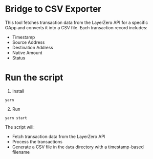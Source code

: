# Bridge to CSV Exporter

This tool fetches transaction data from the LayerZero API for a specific OApp and converts it into a CSV file. Each transaction record includes:

- Timestamp
- Source Address
- Destination Address
- Native Amount
- Status

# Run the script

1. Install

```
yarn
```

2. Run

```
yarn start
```

The script will:

- Fetch transaction data from the LayerZero API
- Process the transactions
- Generate a CSV file in the `data` directory with a timestamp-based filename
